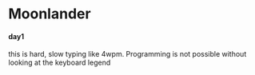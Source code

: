 # Moonlander

#### day1
this is hard, slow typing like 4wpm. Programming is not possible without looking at the keyboard legend
